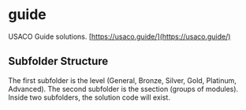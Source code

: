 # guide
USACO Guide solutions. [https://usaco.guide/](https://usaco.guide/)

## Subfolder Structure
The first subfolder is the level (General, Bronze, Silver, Gold, Platinum, Advanced). The second subfolder is the ssection (groups of modules). Inside two subfolders, the solution code will exist.
